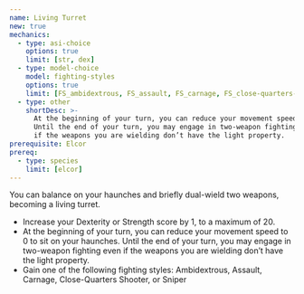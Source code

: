 ```yaml
---
name: Living Turret
new: true
mechanics:
  - type: asi-choice
    options: true
    limit: [str, dex]
  - type: model-choice
    model: fighting-styles
    options: true
    limit: [FS_ambidextrous, FS_assault, FS_carnage, FS_close-quarters-shooter, FS_sniper]
  - type: other
    shortDesc: >-
      At the beginning of your turn, you can reduce your movement speed to 0.
      Until the end of your turn, you may engage in two-weapon fighting even
      if the weapons you are wielding don’t have the light property.
prerequisite: Elcor
prereq:
  - type: species
    limit: [elcor]
---
```

You can balance on your haunches and briefly dual-wield two weapons, becoming a living turret.

- Increase your Dexterity or Strength score by 1, to a maximum of 20.
- At the beginning of your turn, you can reduce your movement speed to 0 to sit on your haunches.
Until the end of your turn, you may engage in two-weapon fighting even if the weapons you are wielding don’t have the
light property.
- Gain one of the following fighting styles: Ambidextrous, Assault, Carnage, Close-Quarters Shooter, or Sniper
